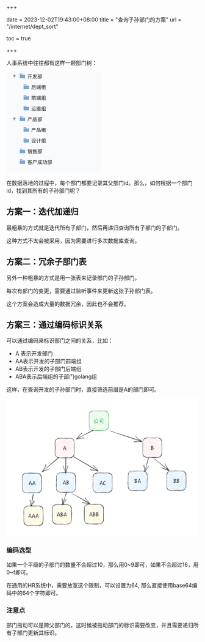 +++

date = 2023-12-02T19:43:00+08:00
title = "查询子孙部门的方案"
url = "/internet/dept_sort"

toc = true

+++



人事系统中往往都有这样一颗部门树：

![部门树](https://raw.githubusercontent.com/stong1994/images/master/picgo/202312011544779.png)

在数据落地的过程中，每个部门都要记录其父部门id。那么，如何根据一个部门id，找到其所有的子孙部门呢？

## 方案一：迭代加递归

最粗暴的方式就是迭代所有子部门，然后再递归查询所有子部门的子部门。

这种方式不太会被采用，因为需要进行多次数据库查询。

## 方案二：冗余子部门表

另外一种粗暴的方式是用一张表来记录部门的子孙部门。

每次有部门的变更，需要通过监听事件来更新这张子孙部门表。

这个方案会造成大量的数据冗余，因此也不会推荐。

## 方案三：通过编码标识关系

可以通过编码来标识部门之间的关系，比如：

- A 表示开发部门
- AA表示开发的子部门前端组
- AB表示开发的子部门后端组
- ABA表示后端组的子部门golang组

这样，在查询开发的子孙部门时，直接筛选前缀是A的部门即可。

![解释图](https://raw.githubusercontent.com/stong1994/images/master/picgo/202312011646589.png)



### 编码选型

如果一个平级的子部门的数量不会超过10，那么用0~9即可，如果不会超过16，用0~f即可。

在通用的HR系统中，需要放宽这个限制，可以设置为64, 那么直接使用base64编码中的64个字符即可。

### 注意点

部门拖动可以是跨父部门的，这时候被拖动部门的标识需要改变，并且需要递归所有子部门更新其标识。

